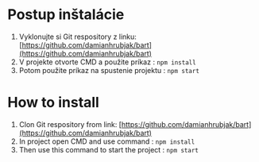 # Postup inštalácie
1. Vyklonujte si Git respository z linku: [https://github.com/damianhrubjak/bart](https://github.com/damianhrubjak/bart)
2. V projekte otvorte CMD a použite príkaz : `npm install`
3. Potom použite príkaz na spustenie projektu : `npm start`
 
# How to install

1. Clon Git respository from link:  [https://github.com/damianhrubjak/bart](https://github.com/damianhrubjak/bart)
2. In project open  CMD and use command : `npm install`
3. Then use this command to start the project : `npm start`
